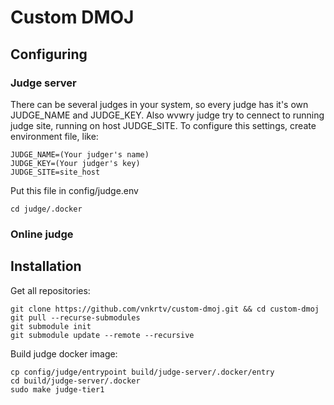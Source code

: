 # Custom DMOJ

## Configuring

### Judge server

There can be several judges in your system, so every judge has it's own JUDGE_NAME and JUDGE_KEY. Also wvwry judge try to cennect to running judge site, running on host JUDGE_SITE. To configure this settings, create environment file, like:
```
JUDGE_NAME=(Your judger's name)
JUDGE_KEY=(Your judger's key)
JUDGE_SITE=site_host
```
Put this file in config/judge.env
```
cd judge/.docker
```
### Online judge


## Installation

Get all repositories:
```
git clone https://github.com/vnkrtv/custom-dmoj.git && cd custom-dmoj
git pull --recurse-submodules
git submodule init
git submodule update --remote --recursive
```
Build judge docker image:
```
cp config/judge/entrypoint build/judge-server/.docker/entry
cd build/judge-server/.docker
sudo make judge-tier1
```
